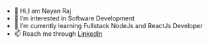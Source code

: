 - 👋 Hi,I am Nayan Raj
- 👀 I’m interested in Software Development
- 🌱 I’m currently learning Fullstack NodeJs and ReactJs Developer
- 📫 Reach me through <a href="https://www.linkedin.com/in/nayan-raj-2b6444150/">LinkedIn</a>

<!---
iamnayanraj/iamnayanraj is a ✨ special ✨ repository because its `README.md` (this file) appears on your GitHub profile.
You can click the Preview link to take a look at your changes.
--->
